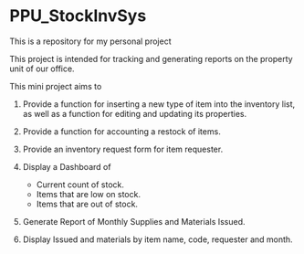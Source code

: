 # PPU_StockInvSys
This is a repository for my personal project


This project is intended for tracking and generating reports on the property unit of our office.


This mini project aims to 

1. Provide a function for inserting a new type of item into the inventory list, as well as a function for editing and updating its properties.
2. Provide a function for accounting a restock of items.

3. Provide an inventory request form for item requester.

4. Display a Dashboard of
    - Current count of stock.
    - Items that are low on stock.
    - Items that are out of stock.

5. Generate Report of Monthly Supplies and Materials Issued.

6. Display Issued and materials by item name, code, requester and month.
